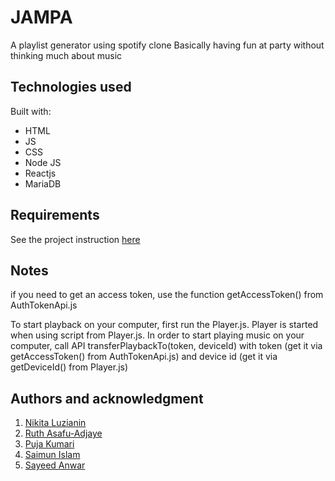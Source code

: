 # JAMPA

A playlist generator using spotify clone
Basically having fun at party without thinking much about music

## Technologies used

Built with:

- HTML
- JS
- CSS
- Node JS
- Reactjs
- MariaDB

## Requirements

See the project instruction [here](https://unelmacloud.com/drive/s/pkvQo8OdksJ91PJWOqAWrzgDrjOsMM)

## Notes

if you need to get an access token, use the function getAccessToken() from AuthTokenApi.js

To start playback on your computer, first run the Player.js. Player is started when using script from Player.js. 
In order to start playing music on your computer, call API transferPlaybackTo(token, deviceId) with token (get it via getAccessToken() from AuthTokenApi.js) and device id (get it via getDeviceId() from Player.js)

<!-- ## Setup and usage

Live page [here](https://github.com/margittennosaar/markdown_study_materials)

## Screenshot

## Sources

- [GitHub Guides - masterin markdown](https://guides.github.com/features/mastering-markdown/)
- [Make a README](https://www.makeareadme.com/) -->

## Authors and acknowledgment

1. [Nikita Luzianin](https://github.com/nikiluzianin)
1. [Ruth Asafu-Adjaye](https://github.com/RuthieRuth)
1. [Puja Kumari](https://github.com/Pujakumari1511)
1. [Saimun Islam](https://github.com/plabon013)
1. [Sayeed Anwar](https://github.com/iamharryda)
